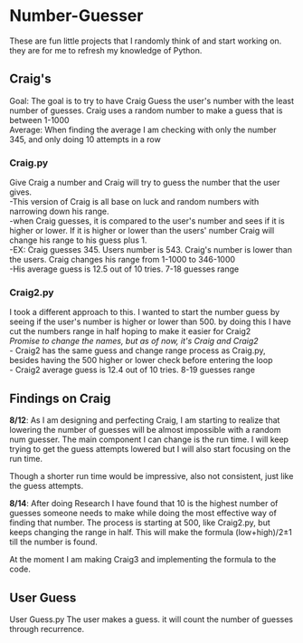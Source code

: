 # Number-Guesser

These are fun little projects that I randomly think of and start working on. they are for me to refresh my knowledge of Python.

## Craig's 

Goal: The goal is to try to have Craig Guess the user's number with the least number of guesses. Craig uses a random number to make a guess that is between 1-1000 </br>
Average: When finding the average I am checking with only the number 345, and only doing 10 attempts in a row

### Craig.py
Give Craig a number and Craig will try to guess the number that the user gives. </br>
    -This version of Craig is all base on luck and random numbers with narrowing down his range. </br>
        -when Craig guesses, it is compared to the user's number and sees if it is higher or lower. If it is higher or lower than the users' number Craig will change his range to his guess plus 1. </br>
            -EX: Craig guesses 345. Users number is 543. Craig's number is lower than the users. Craig changes his range from 1-1000 to 346-1000</br>
    -His average guess is 12.5 out of 10 tries. 7-18 guesses range </br>

### Craig2.py
I took a different approach to this. I wanted to start the number guess by seeing if the user's number is higher or lower than 500. by doing this I have cut the numbers range in half hoping to make it easier for Craig2 </br>
<i>Promise to change the names, but as of now, it's Craig and Craig2</i></br>
    - Craig2 has the same guess and change range process as Craig.py, besides having the 500 higher or lower check before entering the loop </br>
    - Craig2 average guess is 12.4 out of 10 tries. 8-19 guesses range </br>


## Findings on Craig
<b>8/12</b>: As I am designing and perfecting Craig, I am starting to realize that lowering the number of guesses will be almost impossible with a random num guesser. The main component I can change is the run time. I will keep trying to get the guess attempts lowered but I will also start focusing on the run time. </br>

Though a shorter run time would be impressive, also not consistent, just like the guess attempts. </br>

<b>8/14</b>: After doing Research I have found that 10 is the highest number of guesses someone needs to make while doing the most effective way of finding that number. The process is starting at 500, like Craig2.py, but keeps changing the range in half. This will make the formula (low+high)/2±1 till the number is found. </br>

At the moment I am making Craig3 and implementing the formula to the code. </br>

## User Guess

User Guess.py
The user makes a guess. it will count the number of guesses through recurrence.


